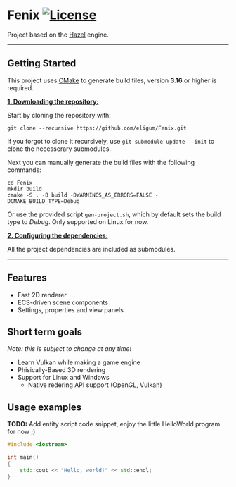 # Fenix [![License](https://img.shields.io/github/license/eligum/Fenix)](https://github.com/eligum/Fenix/blob/master/LICENSE)

Project based on the [Hazel](https://github.com/TheCherno/Hazel) engine.

---

## Getting Started
This project uses [CMake](https://cmake.org/) to generate build files, version **3.16** or higher is required.

<ins>**1. Downloading the repository:**</ins>

Start by cloning the repository with:

```console
git clone --recursive https://github.com/eligum/Fenix.git
```
If you forgot to clone it recursively, use `git submodule update --init` to clone the necesserary submodules.

Next you can manually generate the build files with the following commands:

```console
cd Fenix
mkdir build
cmake -S . -B build -DWARNINGS_AS_ERRORS=FALSE -DCMAKE_BUILD_TYPE=Debug
```

Or use the provided script `gen-project.sh`, which by default sets the build type to *Debug*. Only supported on Linux for now.

<ins>**2. Configuring the dependencies:**</ins>

All the project dependencies are included as submodules.

---

## Features
- Fast 2D renderer
- ECS-driven scene components
- Settings, properties and view panels

## Short term goals
*Note: this is subject to change at any time!*

- Learn Vulkan while making a game engine
- Phisically-Based 3D rendering
- Support for Linux and Windows
    - Native redering API support (OpenGL, Vulkan)

## Usage examples
**TODO:** Add entity script code snippet, enjoy the little HelloWorld program for now ;)
```c++
#include <iostream>

int main()
{
    std::cout << "Hello, world!" << std::endl;
}
```
